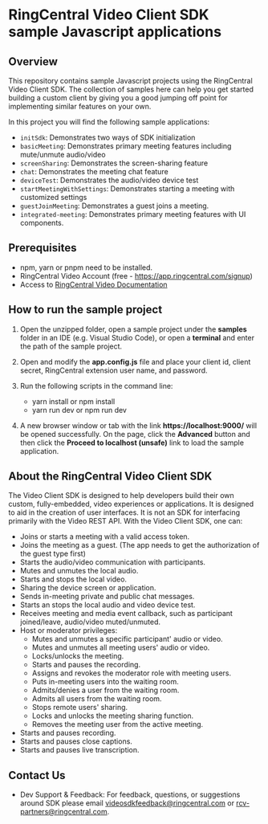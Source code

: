 # RingCentral Video Client SDK sample Javascript applications

## Overview

This repository contains sample Javascript projects using the RingCentral Video Client SDK. The collection of samples here can help you get started building a custom client by giving you a good jumping off point for implementing similar features on your own. 

In this project you will find the following sample applications:

- `initSdk`: Demonstrates two ways of SDK initialization
- `basicMeeting`: Demonstrates primary meeting features including mute/unmute audio/video
- `screenSharing`: Demonstrates the screen-sharing feature
- `chat`: Demonstrates the meeting chat feature
- `deviceTest`: Demonstrates the audio/video device test
- `startMeetingWithSettings`: Demonstrates starting a meeting with customized settings
- `guestJoinMeeting`: Demonstrates a guest joins a meeting.
- `integrated-meeting`: Demonstrates primary meeting features with UI components.

## Prerequisites

- npm, yarn or pnpm need to be installed.
- RingCentral Video Account (free - https://app.ringcentral.com/signup)
- Access to [RingCentral Video Documentation](https://ringcentral.github.io/ringcentral-videosdk-js/)

## How to run the sample project

1. Open the unzipped folder, open a sample project under the **samples** folder in an IDE (e.g. Visual Studio Code), or open a **terminal** and enter the path of the sample project.

2. Open and modify the **app.config.js** file and place your client id, client secret, RingCentral extension user name, and password.

3. Run the following scripts in the command line:
    - yarn install or npm install
    - yarn run dev or npm run dev

4. A new browser window or tab with the link **https://localhost:9000/** will be opened successfully. On the page, click the **Advanced** button and then click the **Proceed to localhost (unsafe)** link to load the sample application.

## About the RingCentral Video Client SDK

The Video Client SDK is designed to help developers build their own custom, fully-embedded, video experiences or applications. It is designed to aid in the creation of user interfaces. It is not an SDK for interfacing primarily with the Video REST API. With the Video Client SDK, one can:

- Joins or starts a meeting with a valid access token.
- Joins the meeting as a guest. (The app needs to get the authorization of the guest type first)
- Starts the audio/video communication with participants.
- Mutes and unmutes the local audio.
- Starts and stops the local video.
- Sharing the device screen or application.
- Sends in-meeting private and public chat messages.
- Starts an stops the local audio and video device test.
- Receives meeting and media event callback, such as participant joined/leave, audio/video muted/unmuted.
- Host or moderator privileges:
    - Mutes and unmutes a specific participant' audio or video.
    - Mutes and unmutes all meeting users' audio or video.
    - Locks/unlocks the meeting.
    - Starts and pauses the recording.
    - Assigns and revokes the moderator role with meeting users.
    - Puts in-meeting users into the waiting room.
    - Admits/denies a user from the waiting room.
    - Admits all users from the waiting room.
    - Stops remote users' sharing.
    - Locks and unlocks the meeting sharing function.
    - Removes the meeting user from the active meeting.
- Starts and pauses recording.
- Starts and pauses close captions.
- Starts and pauses live transcription.


## Contact Us

- Dev Support & Feedback: For feedback, questions, or suggestions around SDK please email videosdkfeedback@ringcentral.com or rcv-partners@ringcentral.com.
